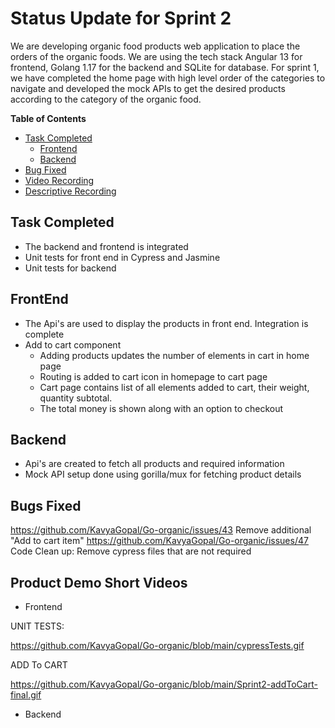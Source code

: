 # Status Update for Sprint 2
We are developing organic food products web application to place the orders of the organic foods. We are using the tech stack Angular 13 for frontend, Golang 1.17 for the backend and SQLite for database. For sprint 1, we have completed the home page with
high level order of the categories to navigate and developed the mock APIs to get the desired products according to the category of the organic food.  

**Table of Contents**
* [Task Completed](#task-completed)  
    - [Frontend](#frontend)  
    - [Backend](#backend)
* [Bug Fixed](#bugs-fixed)
* [Video Recording](#product-demo-short-videos)
* [Descriptive Recording](#product-demo-videos-with-audio)

## Task Completed
- The backend and frontend is integrated
- Unit tests for front end in Cypress and Jasmine
- Unit tests for backend


## FrontEnd

- The Api's are used to display the products in front end. Integration is complete
- Add to cart component
    - Adding products updates the number of elements in cart in home page
    - Routing is added to cart icon in homepage to cart page
    - Cart page contains list of all elements added to cart, their weight, quantity subtotal.
    - The total money is shown along with an option to checkout

## Backend

- Api's are created to fetch all products and required information
- Mock API setup done using gorilla/mux for fetching product details

## Bugs Fixed
https://github.com/KavyaGopal/Go-organic/issues/43  Remove additional "Add to cart item" 
https://github.com/KavyaGopal/Go-organic/issues/47 Code Clean up: Remove cypress files that are not required




## Product Demo Short Videos

- Frontend

UNIT TESTS:

https://github.com/KavyaGopal/Go-organic/blob/main/cypressTests.gif


ADD To CART

https://github.com/KavyaGopal/Go-organic/blob/main/Sprint2-addToCart-final.gif


- Backend




